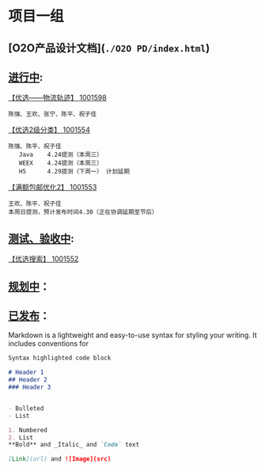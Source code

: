 # 项目一组

## [O2O产品设计文档](`./O2O PD/index.html`)

<!-- ![mage](./plan.png) -->

## [进行中](.):
[【优选——物流轨迹】 1001598](./1001598/index.html)
```
陈强、王欢、张宁、陈平、祝子佳

```    

[【优选2级分类】 1001554](./1001554/index.html)
 ```
 陈强、陈平、祝子佳
    Java    4.24提测（本周三）
    WEEX    4.24提测（本周三）
    H5      4.29提测（下周一） 计划延期
```    

[【满额包邮优化2】 1001553](./1001553/index.html)
 ```
 王欢、陈平、祝子佳
 本周日提测，预计发布时间4.30（正在协调延期至节后）
```   

## [测试、验收中](.):

[【优选搜索】 1001552](./1001552/index.html)


## [规划中](.)：



## [已发布](.)：


Markdown is a lightweight and easy-to-use syntax for styling your writing. It includes conventions for

```markdown
Syntax highlighted code block

# Header 1
## Header 2
### Header 3


- Bulleted
- List

1. Numbered
2. List
**Bold** and _Italic_ and `Code` text

[Link](url) and ![Image](src)
```

